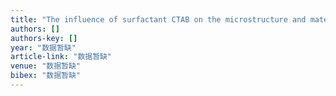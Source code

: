 ```yaml
---
title: "The influence of surfactant CTAB on the microstructure and material properties of nickel microelectroforming"
authors: []
authors-key: []
year: "数据暂缺"
article-link: "数据暂缺"
venue: "数据暂缺"
bibex: "数据暂缺"
---
```

